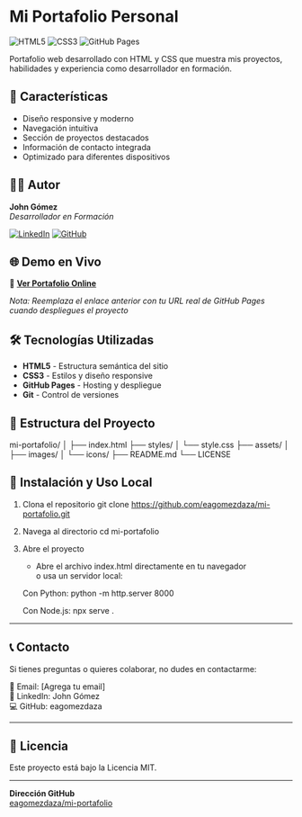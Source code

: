 # Mi Portafolio Personal

![HTML5](https://img.shields.io/badge/HTML5-E34F26?style=for-the-badge&logo=html5&logoColor=white)
![CSS3](https://img.shields.io/badge/CSS3-1572B6?style=for-the-badge&logo=css3&logoColor=white)
![GitHub Pages](https://img.shields.io/badge/GitHub%20Pages-222222?style=for-the-badge&logo=githubpages&logoColor=white)

Portafolio web desarrollado con HTML y CSS que muestra mis proyectos, habilidades y experiencia como desarrollador en formación.

## 🚀 Características

- Diseño responsive y moderno
- Navegación intuitiva
- Sección de proyectos destacados
- Información de contacto integrada
- Optimizado para diferentes dispositivos

## 👨‍💻 Autor

**John Gómez**  
*Desarrollador en Formación*

[![LinkedIn](https://img.shields.io/badge/LinkedIn-0A66C2?style=for-the-badge&logo=linkedin&logoColor=white)](https://www.linkedin.com/in/eagomezdaza/)
[![GitHub](https://img.shields.io/badge/GitHub-181717?style=for-the-badge&logo=github&logoColor=white)](https://github.com/eagomezdaza)

## 🌐 Demo en Vivo

🔗 **[Ver Portafolio Online](https://eagomezdaza.github.io/mi-portafolio/)**

*Nota: Reemplaza el enlace anterior con tu URL real de GitHub Pages cuando despliegues el proyecto*

## 🛠️ Tecnologías Utilizadas

- **HTML5** - Estructura semántica del sitio
- **CSS3** - Estilos y diseño responsive
- **GitHub Pages** - Hosting y despliegue
- **Git** - Control de versiones

## 📁 Estructura del Proyecto
mi-portafolio/
│
├── index.html
├── styles/
│   └── style.css
├── assets/
│   ├── images/
│   └── icons/
├── README.md
└── LICENSE


## 🚀 Instalación y Uso Local

1. Clona el repositorio
   git clone https://github.com/eagomezdaza/mi-portafolio.git

2. Navega al directorio
   cd mi-portafolio

3. Abre el proyecto
   - Abre el archivo index.html directamente en tu navegador  
   o usa un servidor local:

   Con Python:
   python -m http.server 8000

   Con Node.js:
   npx serve .

---------------------------------------

## 📞 Contacto

Si tienes preguntas o quieres colaborar, no dudes en contactarme:

📧 Email: [Agrega tu email]  
💼 LinkedIn: John Gómez  
💻 GitHub: eagomezdaza  

---------------------------------------

## 📄 Licencia

Este proyecto está bajo la Licencia MIT.

---

**Dirección GitHub**  
[eagomezdaza/mi-portafolio](https://github.com/eagomezdaza/mi-portafolio)
   
